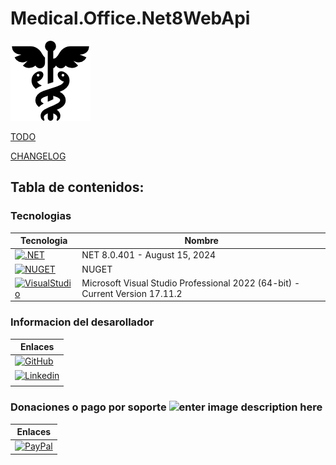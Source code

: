 # Medical.Office.Net8WebApi

![enter image description here](./Documentacion//Img/caduceo.png)

[TODO](./Documentacion/TODO.md)

[CHANGELOG](./Documentacion/CHANGELOG.md)

## Tabla de contenidos:
<!-- Ejemplo de como se ingresan datos al contenido -->
<!-- - [Descripción y contexto](#Descripción-y-contexto) -->


<!-- Ejemplo de badge y hypervinculo -->
<!-- Pagina para ver mas badge -> https://github.com/alexandresanlim/Badges4-README.md-Profile -->
<!-- [![SQLServer](https://img.shields.io/badge/Microsoft%20SQL%20Server-CC2927?style=for-the-badge&logo=microsoft%20sql%20server&logoColor=white)](https://www.microsoft.com/es-mx/sql-server/sql-server-downloads) -->

### Tecnologias

|Tecnologia  | Nombre |
|--|--|
|[![.NET](https://img.shields.io/badge/.NET-512BD4?style=for-the-badge&logo=dotnet&logoColor=white)](https://github.com/dotnet/core/blob/main/release-notes/8.0/8.0.8/8.0.401.md)|NET 8.0.401 - August 15, 2024|
|[![NUGET](https://img.shields.io/badge/NuGet-004880?style=for-the-badge&logo=nuget&logoColor=white)]()|NUGET|
|[![VisualStudio](https://img.shields.io/badge/Visual_Studio-5C2D91?style=for-the-badge&logo=visual%20studio&logoColor=white)]()|Microsoft Visual Studio Professional 2022 (64-bit) - Current Version 17.11.2|



### Informacion del desarollador

|Enlaces|
|--|
| [![GitHub](https://img.shields.io/badge/GitHub-100000?style=for-the-badge&logo=github&logoColor=white)](https://github.com/Raptor057)|
| [![Linkedin](https://img.shields.io/badge/LinkedIn-0077B5?style=for-the-badge&logo=linkedin&logoColor=white)](https://www.linkedin.com/in/rogelio-arri/)|
||

### Donaciones o pago por soporte ![enter image description here](./Img/cafe.png)

|Enlaces|
|--|
|[![PayPal](https://img.shields.io/badge/PayPal-00457C?style=for-the-badge&logo=paypal&logoColor=white)](https://paypal.me/RogelioArriaga?country.x=MX&locale.x=es_XC)|
  
